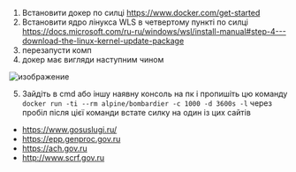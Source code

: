 1) Встановити докер по силці https://www.docker.com/get-started 
2) Встановити ядро лінукса WLS в четвертому пункті по силці https://docs.microsoft.com/ru-ru/windows/wsl/install-manual#step-4---download-the-linux-kernel-update-package 
3) перезапусти комп
5) докер має вигляди наступним чином

![изображение](https://user-images.githubusercontent.com/50421230/155846674-d6c7a529-a2a4-4bf6-9e54-6924c9b5f409.png)

5) Зайдіть в cmd або іншу наявну консоль на пк і пропишіть цю команду ```docker run -ti --rm alpine/bombardier -c 1000 -d 3600s -l``` через пробіл після цієї команди встате силку на один із цих сайтів
 - https://www.gosuslugi.ru/
 - https://epp.genproc.gov.ru
 - https://ach.gov.ru
 - http://www.scrf.gov.ru
